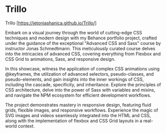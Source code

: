 # Trillo
Trillo [https://jetonjashanica.github.io/Trillo/]

Embark on a visual journey through the world of cutting-edge CSS techniques and modern design with my Behance portfolio project, crafted under the guidance of the exceptional "Advanced CSS and Sass" course by instructor Jonas Schmedtmann. This meticulously curated course delves into the intricacies of advanced CSS, covering everything from Flexbox and CSS Grid to animations, Sass, and responsive design.

In this showcase, witness the application of complex CSS animations using @keyframes, the utilization of advanced selectors, pseudo-classes, and pseudo-elements, and gain insights into the inner workings of CSS, including the cascade, specificity, and inheritance. Explore the principles of CSS architecture, delve into the power of Sass with variables and mixins, and navigate the NPM ecosystem for efficient development workflows.

The project demonstrates mastery in responsive design, featuring fluid grids, flexible images, and responsive workflows. Experience the magic of SVG images and videos seamlessly integrated into the HTML and CSS, along with the implementation of flexbox and CSS Grid layouts in a real-world context.
